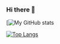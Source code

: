 ### Hi there 👋

<!--
**Akshayaap/Akshayaap** is a ✨ _special_ ✨ repository because its `README.md` (this file) appears on your GitHub profile.

Here are some ideas to get you started:

- 🔭 I’m currently working on ...
- 🌱 I’m currently learning ...
- 👯 I’m looking to collaborate on ...
- 🤔 I’m looking for help with ...
- 💬 Ask me about ...
- 📫 How to reach me: ...
- 😄 Pronouns: ...
- ⚡ Fun fact: ...
-->


[![My GitHub stats](https://github-readme-stats.vercel.app/api?username=Akshayaap&show_icons=true&theme=radical)

[![Top Langs](https://github-readme-stats.vercel.app/api/top-langs/?username=AKshayaap&layout=compact)](https://github.com/anuraghazra/github-readme-stats)
